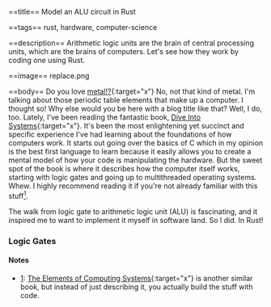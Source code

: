 ==title==
Model an ALU circuit in Rust

==tags==
rust, hardware, computer-science

==description==
Arithmetic logic units are the brain of central processing units, which are the
brains of computers. Let's see how they work by coding one using Rust.

==image==
replace.png

==body==
Do you love [metal!?](https://www.youtube.com/watch?v=MDBykpSXsSE){:target="x"}
No, not that kind of metal. I'm talking about those periodic table elements that
make up a computer. I thought so! Why else would you be here with a blog title like that?
Well, I do, too. Lately, I've been reading the fantastic book,
[Dive Into Systems](https://diveintosystems.org/){:target="x"}. It's been the most
enlightening yet succinct and specific experience I've had learning about the foundations of
how computers work. It starts out going over the basics of C which in my opinion
is the best first language to learn because it easily allows you to create a mental model of
how your code is manipulating the hardware. But the sweet spot of the book is where it describes
how the computer itself works, starting with logic gates and going up to multithreaded
operating systems. Whew. I highly recommend reading it if you're not already familiar
with this stuff<a class="note-anchor" name="1'">[<sup>1</sup>](#1)</a>.

The walk from logic gate to arithmetic logic unit (ALU) is fascinating, and it
inspired me to want to implement it myself in software land. So I did. In Rust!

### Logic Gates

#### Notes
* <a name="1">[1](#1')</a>: [The Elements of Computing Systems](https://www.nand2tetris.org/book){:target="x"} is another similar book, but instead of just describing it, you actually build the stuff with code.

